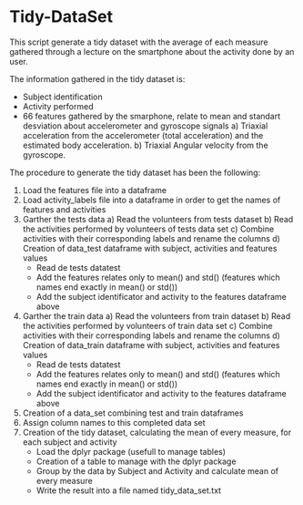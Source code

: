 # Tidy-DataSet

This script generate a tidy dataset with the average of each measure gathered through a lecture on the smartphone about the activity done by an user.  

The information gathered in the tidy dataset is:
- Subject identification
- Activity performed
- 66 features gathered by the smarphone, relate to mean and standart desviation about accelerometer and gyroscope signals
    a) Triaxial acceleration from the accelerometer (total acceleration) and the estimated body acceleration.
    b) Triaxial Angular velocity from the gyroscope.

The procedure to generate the tidy dataset has been the following:
1. Load the features file into a dataframe 
2. Load activity_labels file into a dataframe in order to get the names of features and activities
3. Garther the tests data
  a) Read the volunteers from tests dataset
  b) Read the activities performed by volunteers of tests data set
  c) Combine activities with their corresponding labels and rename the columns
  d) Creation of data_test dataframe with subject, activities and features values
      * Read de tests datatest
      * Add the features relates only to mean() and std() (features which names end exactly in mean() or std())
      * Add the subject identificator and activity to the features dataframe above
4. Garther the train data
  a) Read the volunteers from train dataset
  b) Read the activities performed by volunteers of train data set
  c) Combine activities with their corresponding labels and rename the columns
  d) Creation of data_train dataframe with subject, activities and features values
      * Read de tests datatest
      * Add the features relates only to mean() and std() (features which names end exactly in mean() or std())
      * Add the subject identificator and activity to the features dataframe above
5. Creation of a data_set combining test and train dataframes
6. Assign column names to this completed data set
7. Creation of the tidy dataset, calculating the mean of every measure, for each subject and activity
      * Load the dplyr package (usefull to manage tables)
      * Creation of a table to manage with the dplyr package
      * Group by the data by Subject and Activity and calculate mean of every measure
      * Write the result into a file named tidy_data_set.txt
